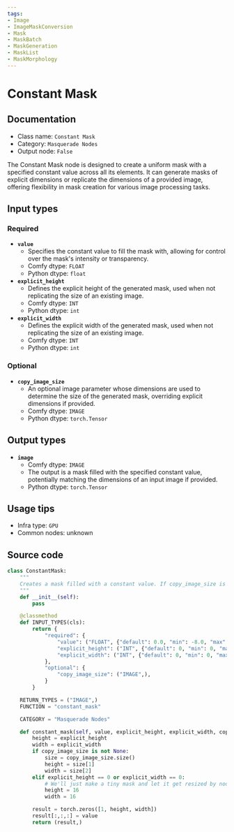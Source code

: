 ```yaml
---
tags:
- Image
- ImageMaskConversion
- Mask
- MaskBatch
- MaskGeneration
- MaskList
- MaskMorphology
---
```


# Constant Mask
## Documentation
- Class name: `Constant Mask`
- Category: `Masquerade Nodes`
- Output node: `False`

The Constant Mask node is designed to create a uniform mask with a specified constant value across all its elements. It can generate masks of explicit dimensions or replicate the dimensions of a provided image, offering flexibility in mask creation for various image processing tasks.
## Input types
### Required
- **`value`**
    - Specifies the constant value to fill the mask with, allowing for control over the mask's intensity or transparency.
    - Comfy dtype: `FLOAT`
    - Python dtype: `float`
- **`explicit_height`**
    - Defines the explicit height of the generated mask, used when not replicating the size of an existing image.
    - Comfy dtype: `INT`
    - Python dtype: `int`
- **`explicit_width`**
    - Defines the explicit width of the generated mask, used when not replicating the size of an existing image.
    - Comfy dtype: `INT`
    - Python dtype: `int`
### Optional
- **`copy_image_size`**
    - An optional image parameter whose dimensions are used to determine the size of the generated mask, overriding explicit dimensions if provided.
    - Comfy dtype: `IMAGE`
    - Python dtype: `torch.Tensor`
## Output types
- **`image`**
    - Comfy dtype: `IMAGE`
    - The output is a mask filled with the specified constant value, potentially matching the dimensions of an input image if provided.
    - Python dtype: `torch.Tensor`
## Usage tips
- Infra type: `GPU`
- Common nodes: unknown


## Source code
```python
class ConstantMask:
    """
    Creates a mask filled with a constant value. If copy_image_size is provided, the explicit_height and explicit_width parameters are ignored and the size of the given images will be used instead.
    """
    def __init__(self):
        pass

    @classmethod
    def INPUT_TYPES(cls):
        return {
            "required": {
                "value": ("FLOAT", {"default": 0.0, "min": -8.0, "max": 8.0, "step": 0.01}),
                "explicit_height": ("INT", {"default": 0, "min": 0, "max": VERY_BIG_SIZE, "step": 1}),
                "explicit_width": ("INT", {"default": 0, "min": 0, "max": VERY_BIG_SIZE, "step": 1}),
            },
            "optional": {
                "copy_image_size": ("IMAGE",),
            }
        }

    RETURN_TYPES = ("IMAGE",)
    FUNCTION = "constant_mask"

    CATEGORY = "Masquerade Nodes"

    def constant_mask(self, value, explicit_height, explicit_width, copy_image_size = None):
        height = explicit_height
        width = explicit_width
        if copy_image_size is not None:
            size = copy_image_size.size()
            height = size[1]
            width = size[2]
        elif explicit_height == 0 or explicit_width == 0:
            # We'll just make a tiny mask and let it get resized by nodes further downstream
            height = 16
            width = 16

        result = torch.zeros([1, height, width])
        result[:,:,:] = value
        return (result,)

```
